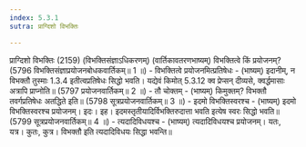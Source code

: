 ```yaml
---
index: 5.3.1
sutra: प्राग्दिशो विभक्तिः

---
```

प्राग्दिशो विभक्तिः (2159) (विभक्तिसंज्ञाऽधिकरणम्) (वार्तिकावतरणभाष्यम्) विभक्तित्वे किं प्रयोजनम्? (5796 विभक्तिसंज्ञाप्रयोजनबोधकवार्तिकम्॥ 1 ॥) - विभक्तित्वे प्रयोजनमित्प्रतिषेधः - (भाष्यम्) इदानीम्, न विभक्तौ तुस्माः 1.3.4 इतीत्वप्रतिषेधः सिद्धो भवति। यद्येवं किमोत् 5.3.12 क्व प्रेप्सन् दीव्यसे, क्वर्द्धमासाः अत्रापि प्राप्नोति॥ (5797 प्रयोजनवार्तिकम्॥ 2 ॥) - तौ चोक्तम् - (भाष्यम्) किमुक्तम्? विभक्तौ तवर्गप्रतिषेधः अतद्धिते इति॥ (5798 सूत्रप्रयोजनवार्तिकम्॥ 3 ॥) - इदमो विभक्तिस्वरश्च - (भाष्यम्) इदमो विभक्तिस्वरश्च प्रयोजनम्। इदः। इह। इदमस्तृतीयादिर्विभक्तिरुदात्ता भवति इत्येष स्वरः सिद्धो भवति॥ (5799 सूत्रप्रयोजनवार्तिकम्॥ 4 ॥) - त्यदादिविधयश्च - (भाष्यम्) त्यदादिविधयश्च प्रयोजनम्। यतः, यत्र। कुतः, कुत्र। विभक्तौ इति त्यदादिविधयः सिद्धा भवन्ति॥